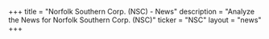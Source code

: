 +++
title = "Norfolk Southern Corp. (NSC) - News"
description = "Analyze the News for Norfolk Southern Corp. (NSC)"
ticker = "NSC"
layout = "news"
+++


